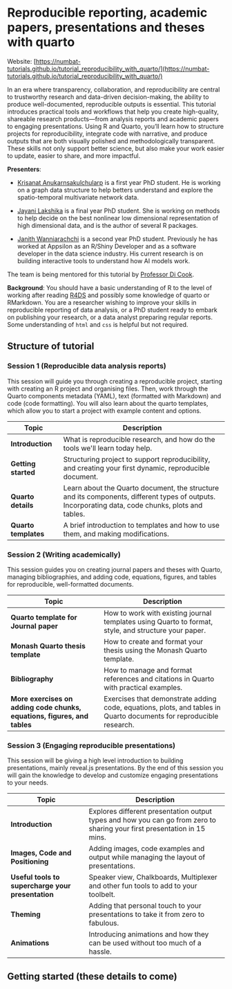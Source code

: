 # Reproducible reporting, academic papers, presentations and theses with quarto

Website: [https://numbat-tutorials.github.io/tutorial_reproducibility_with_quarto/](https://numbat-tutorials.github.io/tutorial_reproducibility_with_quarto/)

In an era where transparency, collaboration, and reproducibility are central to 
trustworthy research and data-driven decision-making, the ability to produce 
well-documented, reproducible outputs is essential. This tutorial introduces 
practical tools and workflows that help you create high-quality, shareable 
research products—from analysis reports and academic papers to engaging 
presentations. Using R and Quarto, you’ll learn how to structure projects for 
reproducibility, integrate code with narrative, and produce outputs that are 
both visually polished and methodologically transparent. These skills not only 
support better science, but also make your work easier to update, easier to 
share, and more impactful. 

**Presenters**:

- [Krisanat Anukarnsakulchularp](https://krisanata.github.io/personal-website/) is a first year PhD student. He is working on a graph data structure to help betters understand and explore the spatio-temporal multivariate network data. 

- [Jayani Lakshika](https://jayanilakshika.netlify.app/) is a final year PhD student. She is working on methods to help decide on the best nonlinear low dimensional representation of high dimensional data, and is the author of several R packages.

- [Janith Wanniarachchi](https://janithwanni.netlify.app/) is a second year PhD student. Previously he has worked at Appsilon as an R/Shiny Developer and as a software developer in the data science industry. His current research is on building interactive tools to understand how AI models work.

The team is being mentored for this tutorial by [Professor Di Cook](https://www.dicook.org).

**Background**: You should have a basic understanding of R to the level of working after reading 
[R4DS](https://r4ds.hadley.nz) and possibly some knowledge of quarto or RMarkdown. You are a researcher wishing to improve your 
skills in reproducible reporting of data analysis, or a PhD student ready to embark on publishing your research, or a data analyst 
preparing regular reports. Some understanding of `html` and `css` is helpful but not required. 

## Structure of tutorial

### Session 1 (Reproducible data analysis reports)

This session will guide you through creating a reproducible project, starting with creating an R project and organising files. Then, work through the Quarto components metadata (YAML), text (formatted with Markdown) and code (code formatting). You will also learn about the quarto templates, which allow you to start a project with example content and options.

| **Topic**               | **Description**                                                                                                        |
| ----------------------- | ---------------------------------------------------------------------------------------------------------------------- |
| **Introduction**        | What is reproducible research, and how do the tools we'll learn today help. |
| **Getting started**     | Structuring project to support reproducibility, and creating your first dynamic, reproducible document. |
| **Quarto details**      | Learn about the Quarto document, the structure and its components, different types of outputs. Incorporating data, code chunks, plots and tables.  |
| **Quarto templates**    | A brief introduction to templates and how to use them, and making modifications. |

### Session 2 (Writing academically)

This session guides you on creating journal papers and theses with Quarto, managing bibliographies, and adding code, equations, figures, and tables for reproducible, well-formatted documents.

| **Topic**                                                                | **Description**                                                                                                     |
| ------------------------------------------------------------------------ | ------------------------------------------------------------------------------------------------------------------- |
| **Quarto template for Journal paper**                                    | How to work with existing journal templates using Quarto to format, style, and structure your paper. |
| **Monash Quarto thesis template**                                        | How to create and format your thesis using the Monash Quarto template.     |
| **Bibliography**                                                         | How to manage and format references and citations in Quarto with practical examples.           |
| **More exercises on adding code chunks, equations, figures, and tables** | Exercises that demonstrate adding code, equations, plots, and tables in Quarto documents for reproducible research. |


### Session 3 (Engaging reproducible presentations)

<!-- We will be giving an overall introduction to the different types of presentation formats but focus primarily on reveal.js presentations.  -->
This session will be giving a high level introduction to building presentations, mainly reveal.js presentations. By the end of this session you will gain the knowledge to develop and customize engaging presentations to your needs. 


| **Topic** | **Description** |
| -------------- | --------------- |
| **Introduction** | Explores different presentation output types and how you can go from zero to sharing your first presentation in 15 mins. |
| **Images, Code and Positioning**  | Adding images, code examples and output while managing the layout of presentations. |
| **Useful tools to supercharge your presentation** | Speaker view, Chalkboards, Multiplexer and other fun tools to add to your toolbelt. |
| **Theming** | Adding that personal touch to your presentations to take it from zero to fabulous. |
| **Animations** | Introducing animations and how they can be used without too much of a hassle. |


## Getting started (these details to come)

<!--
1. Install Quarto from the website.
2. Setup your editor of choice to work with Quarto (syntax highlighting, renders and previews, etc.)
-->

